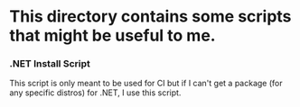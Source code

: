 # This directory contains some scripts that might be useful to me.


### .NET Install Script

This script is only meant to be used for CI but if I can't get a package (for any specific distros) for .NET, I use this script.
